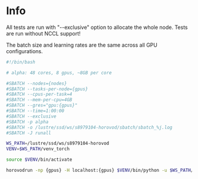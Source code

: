 # Info

All tests are run with "--exclusive" option to allocate the whole node.
Tests are run without NCCL support!

The batch size and learning rates are the same across all GPU configurations.

```sh
#!/bin/bash

# alpha: 48 cores, 8 gpus, ~8GB per core

#SBATCH --nodes={nodes}
#SBATCH --tasks-per-node={gpus}
#SBATCH --cpus-per-task=4
#SBATCH --mem-per-cpu=4GB
#SBATCH --gres="gpu:{gpus}"
#SBATCH --time=1:00:00
#SBATCH --exclusive
#SBATCH -p alpha
#SBATCH -o /lustre/ssd/ws/s8979104-horovod/sbatch/sbatch_%j.log
#SBATCH -J runall

WS_PATH=/lustre/ssd/ws/s8979104-horovod
VENV=$WS_PATH/venv_torch

source $VENV/bin/activate

horovodrun -np {gpus} -H localhost:{gpus} $VENV/bin/python -u $WS_PATH/sync/code/stress_cnn_horovod.py --data $WS_PATH/data
```